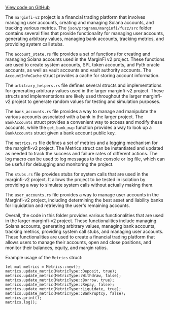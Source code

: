 [View code on GitHub](https://github.com/mrgnlabs/marginfi-v2/.autodoc/docs/json/programs/marginfi/fuzz/src)

The `marginfi-v2` project is a financial trading platform that involves managing user accounts, creating and managing Solana accounts, and tracking various metrics. The `json/programs/marginfi/fuzz/src` folder contains several files that provide functionality for managing user accounts, generating arbitrary values, managing bank accounts, tracking metrics, and providing system call stubs.

The `account_state.rs` file provides a set of functions for creating and managing Solana accounts used in the MarginFi v2 project. These functions are used to create system accounts, SPL token accounts, and Pyth oracle accounts, as well as vault accounts and vault authority accounts. The `AccountInfoCache` struct provides a cache for storing account information.

The `arbitrary_helpers.rs` file defines several structs and implementations for generating arbitrary values used in the larger marginfi-v2 project. These structs and implementations are likely used throughout the larger marginfi-v2 project to generate random values for testing and simulation purposes.

The `bank_accounts.rs` file provides a way to manage and manipulate the various accounts associated with a bank in the larger project. The `BankAccounts` struct provides a convenient way to access and modify these accounts, while the `get_bank_map` function provides a way to look up a `BankAccounts` struct given a bank account public key.

The `metrics.rs` file defines a set of metrics and a logging mechanism for the marginfi-v2 project. The Metrics struct can be instantiated and updated as needed to track the success and failure rates of different actions. The log macro can be used to log messages to the console or log file, which can be useful for debugging and monitoring the project.

The `stubs.rs` file provides stubs for system calls that are used in the marginfi-v2 project. It allows the project to be tested in isolation by providing a way to simulate system calls without actually making them.

The `user_accounts.rs` file provides a way to manage user accounts in the Marginfi-v2 project, including determining the best asset and liability banks for liquidation and retrieving the user's remaining accounts.

Overall, the code in this folder provides various functionalities that are used in the larger marginfi-v2 project. These functionalities include managing Solana accounts, generating arbitrary values, managing bank accounts, tracking metrics, providing system call stubs, and managing user accounts. These functionalities are used to create a financial trading platform that allows users to manage their accounts, open and close positions, and monitor their balances, equity, and margin ratios. 

Example usage of the `Metrics` struct:

```
let mut metrics = Metrics::new();
metrics.update_metric(MetricType::Deposit, true);
metrics.update_metric(MetricType::Withdraw, false);
metrics.update_metric(MetricType::Borrow, true);
metrics.update_metric(MetricType::Repay, false);
metrics.update_metric(MetricType::Liquidate, true);
metrics.update_metric(MetricType::Bankruptcy, false);
metrics.print();
metrics.log();
```
